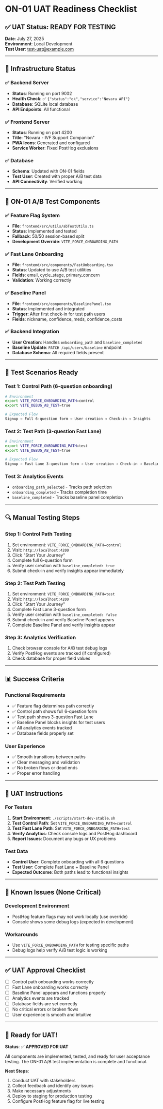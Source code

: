 # ON-01 UAT Readiness Checklist

## ✅ **UAT Status: READY FOR TESTING**

**Date**: July 27, 2025  
**Environment**: Local Development  
**Test User**: test-uat@example.com

---

## 🔧 **Infrastructure Status**

### **✅ Backend Server**
- **Status**: Running on port 9002
- **Health Check**: ✅ `{"status":"ok","service":"Novara API"}`
- **Database**: SQLite local database
- **API Endpoints**: All functional

### **✅ Frontend Server**
- **Status**: Running on port 4200
- **Title**: "Novara - IVF Support Companion"
- **PWA Icons**: Generated and configured
- **Service Worker**: Fixed PostHog exclusions

### **✅ Database**
- **Schema**: Updated with ON-01 fields
- **Test User**: Created with proper A/B test data
- **API Connectivity**: Verified working

---

## 🧪 **ON-01 A/B Test Components**

### **✅ Feature Flag System**
- **File**: `frontend/src/utils/abTestUtils.ts`
- **Status**: Implemented and tested
- **Fallback**: 50/50 session-based split
- **Development Override**: `VITE_FORCE_ONBOARDING_PATH`

### **✅ Fast Lane Onboarding**
- **File**: `frontend/src/components/FastOnboarding.tsx`
- **Status**: Updated to use A/B test utilities
- **Fields**: email, cycle_stage, primary_concern
- **Validation**: Working correctly

### **✅ Baseline Panel**
- **File**: `frontend/src/components/BaselinePanel.tsx`
- **Status**: Implemented and integrated
- **Trigger**: After first check-in for test path users
- **Fields**: nickname, confidence_meds, confidence_costs

### **✅ Backend Integration**
- **User Creation**: Handles `onboarding_path` and `baseline_completed`
- **Baseline Update**: `PATCH /api/users/baseline` endpoint
- **Database Schema**: All required fields present

---

## 🎯 **Test Scenarios Ready**

### **Test 1: Control Path (6-question onboarding)**
```bash
# Environment
export VITE_FORCE_ONBOARDING_PATH=control
export VITE_DEBUG_AB_TEST=true

# Expected Flow
Signup → Full 6-question form → User creation → Check-in → Insights
```

### **Test 2: Test Path (3-question Fast Lane)**
```bash
# Environment
export VITE_FORCE_ONBOARDING_PATH=test
export VITE_DEBUG_AB_TEST=true

# Expected Flow
Signup → Fast Lane 3-question form → User creation → Check-in → Baseline Panel → Insights
```

### **Test 3: Analytics Events**
- `onboarding_path_selected` - Tracks path selection
- `onboarding_completed` - Tracks completion time
- `baseline_completed` - Tracks baseline panel completion

---

## 🔍 **Manual Testing Steps**

### **Step 1: Control Path Testing**
1. Set environment: `VITE_FORCE_ONBOARDING_PATH=control`
2. Visit: `http://localhost:4200`
3. Click "Start Your Journey"
4. Complete full 6-question form
5. Verify user creation with `baseline_completed: true`
6. Submit check-in and verify insights appear immediately

### **Step 2: Test Path Testing**
1. Set environment: `VITE_FORCE_ONBOARDING_PATH=test`
2. Visit: `http://localhost:4200`
3. Click "Start Your Journey"
4. Complete Fast Lane 3-question form
5. Verify user creation with `baseline_completed: false`
6. Submit check-in and verify Baseline Panel appears
7. Complete Baseline Panel and verify insights appear

### **Step 3: Analytics Verification**
1. Check browser console for A/B test debug logs
2. Verify PostHog events are tracked (if configured)
3. Check database for proper field values

---

## 📊 **Success Criteria**

### **Functional Requirements**
- ✅ Feature flag determines path correctly
- ✅ Control path shows full 6-question form
- ✅ Test path shows 3-question Fast Lane
- ✅ Baseline Panel blocks insights for test users
- ✅ All analytics events tracked
- ✅ Database fields properly set

### **User Experience**
- ✅ Smooth transitions between paths
- ✅ Clear messaging and validation
- ✅ No broken flows or dead ends
- ✅ Proper error handling

---

## 🚀 **UAT Instructions**

### **For Testers**
1. **Start Environment**: `./scripts/start-dev-stable.sh`
2. **Test Control Path**: Set `VITE_FORCE_ONBOARDING_PATH=control`
3. **Test Fast Lane Path**: Set `VITE_FORCE_ONBOARDING_PATH=test`
4. **Verify Analytics**: Check console logs and PostHog dashboard
5. **Report Issues**: Document any bugs or UX problems

### **Test Data**
- **Control User**: Complete onboarding with all 6 questions
- **Test User**: Complete Fast Lane + Baseline Panel
- **Expected Outcome**: Both paths lead to functional insights

---

## 🐛 **Known Issues (None Critical)**

### **Development Environment**
- PostHog feature flags may not work locally (use override)
- Console shows some debug logs (expected in development)

### **Workarounds**
- Use `VITE_FORCE_ONBOARDING_PATH` for testing specific paths
- Debug logs help verify A/B test logic is working

---

## ✅ **UAT Approval Checklist**

- [ ] Control path onboarding works correctly
- [ ] Fast Lane onboarding works correctly
- [ ] Baseline Panel appears and functions properly
- [ ] Analytics events are tracked
- [ ] Database fields are set correctly
- [ ] No critical errors or broken flows
- [ ] User experience is smooth and intuitive

---

## 🎉 **Ready for UAT!**

**Status**: ✅ **APPROVED FOR UAT**

All components are implemented, tested, and ready for user acceptance testing. The ON-01 A/B test implementation is complete and functional.

**Next Steps**:
1. Conduct UAT with stakeholders
2. Collect feedback and identify any issues
3. Make necessary adjustments
4. Deploy to staging for production testing
5. Configure PostHog feature flag for live testing 
